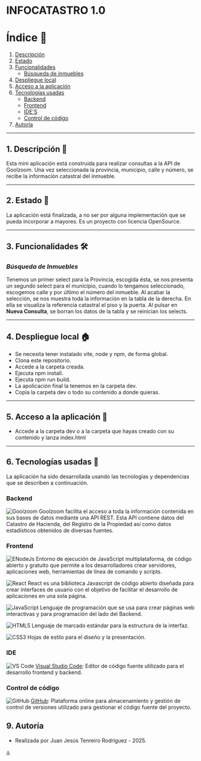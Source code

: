 # **INFOCATASTRO 1.0**
<div id="catastro"></div>

# **Índice** 📑

1. [Descripción](#id1)
2. [Estado](#id2)
3. [Funcionalidades](#id3)
   * [Búsqueda de inmuebles](#id4)        
4. [Despliegue local](#id5)
5. [Acceso a la aplicación](#id6)      
6. [Tecnologías usadas](#id7)   
   * [Backend](#id8)<span id="v8"></span>
   * [Frontend](#id9)<span id="v9"></span>   
   * [IDE'S](#id10)
   * [Control de código](#id11)   
7. [Autoría](#id12)

---

## <div id="id1">1. Descripción&nbsp;👀</div>

Esta mini aplicación está construida para realizar consultas a la API de Goolzoom. Una vez seleccionada la provincia, municipio, calle y número, se recibe la información catastral del inmueble.

---

## <div id="id2">2. Estado&nbsp;🏁</div>

La aplicación está finalizada, a no ser por alguna implementación que se pueda incorporar a mayores.
Es un proyecto con licencia OpenSource.

---

## <div id="id3">3. Funcionalidades&nbsp;🛠</div>

### ***<div id="id4">Búsqueda de Inmuebles</div>***
Tenemos un primer select para la Provincia, escogida ésta, se nos presenta un segundo select para el municipio, cuando lo tengamos seleccionado, escogemos calle y por último el número del inmueble. Al acabar la selección, se nos muestra toda la información en la tabla de la derecha. En ella se visualiza la referencia catastral el piso y la puerta.
Al pulsar en **Nueva Consulta**, se borran los datos de la tabla y se reinician los selects.

---

## <div id="id5">4. Despliegue local&nbsp;🏠</div>

 - Se necesita tener instalado vite, node y npm, de forma global.
 - Clona este repositorio.
 - Accede a la carpeta creada.
 - Ejecuta npm install.
 - Ejecuta npm run build.
 - La apolicación final la tenemos en la carpeta dev.
 - Copia la carpeta dev o todo su contenido a donde quieras.
   
---

## <div id="id6">5. Acceso a la aplicación&nbsp;🚀</div>

- Accede a la carpeta dev o a la carpeta que hayas creado con su contenido y lanza index.html
   
---

## <div id="id7">6. Tecnologías usadas&nbsp;💾</div>

La aplicación ha sido desarrollada usando las tecnologías y dependencias que se describen a continuación.

### <div id="id8">Backend</div>

![Goolzoom](https://img.shields.io/badge/Goolzoom-Goolzoom?style=plastic&labelColor=%2324366E&color=%2324366E&link=https%3A%2F%2Fwww.goolzoom.com%2Fapi%2Fdocumentation%2FGeneral.aspx) Goolzoom facilita el acceso a toda la información contenida en sus bases de datos mediante una API REST. Esta API contiene datos del Catastro de Hacienda, del Registro de la Propiedad así como datos estadísticos obtenidos de diversas fuentes.

### <div id="id9">Frontend</div>

![ENodeJs](https://img.shields.io/badge/NodeJs-NodeJs?style=plastic&logo=nodedotjs&logoColor=white&color=%235FA04E) Entorno de ejecución de JavaScript multiplataforma, de código abierto y gratuito que permite a los desarrolladores crear servidores, aplicaciones web, herramientas de línea de comando y scripts.

![React](https://img.shields.io/badge/ReactJs-ReactJs?style=plastic&logo=react&logoColor=%2361DAFB&labelColor=white&color=%2361DAFB) React es una biblioteca Javascript de código abierto diseñada para crear interfaces de usuario con el objetivo de facilitar el desarrollo de aplicaciones en una sola página.

![JavaScript](https://img.shields.io/badge/JavaScript-JavaScript?style=plastic&logo=javascript&logoColor=white&labelColor=%23F7DF1E&color=%23F7DF1E) Lenguaje de programación que se usa para crear páginas web interactivas y para programación del lado del Backend.

![HTML5](https://img.shields.io/badge/HTML5-%23E34F26.svg?style=flat&logo=html5&logoColor=white) Lenguaje de marcado estándar para la estructura de la interfaz.

![CSS3](https://img.shields.io/badge/CSS3-%231572B6.svg?style=flat&logo=css3&logoColor=white) Hojas de estilo para el diseño y la presentación.

### <div id="id10">IDE</div>

![VS Code](https://img.shields.io/badge/VS%20Code-%23007ACC.svg?style=flat&logo=visualstudiocode&logoColor=white) [Visual Studio Code](https://code.visualstudio.com/): Editor de código fuente utilizado para el desarrollo frontend y backend.

### <div id="id11">Control de código</div>

![GitHub](https://img.shields.io/badge/GitHub-black?logo=github) [GitHub](https://github.com/): Plataforma online para almacenamiento y gestión de control de versiones utilizado para gestionar el código fuente del proyecto.

## <div id="id12">9. Autoría</div>

- Realizada por Juan Jesús Tenreiro Rodríguez - 2025.

[🔝](#catastro)
